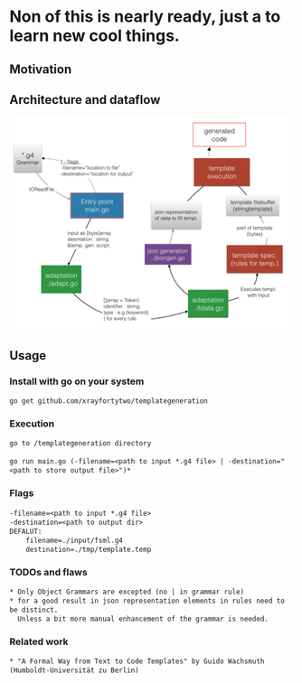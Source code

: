# Non of this is nearly ready, just a to learn new cool things.

## Motivation

## Architecture and dataflow

![dataflow](https://raw.githubusercontent.com/xrayfortytwo/templategeneration/master/doc/flowdoku001.png)

## Usage
### Install with go on your system
    go get github.com/xrayfortytwo/templategeneration

### Execution
    go to /templategeneration directory
    
    go run main.go (-filename=<path to input *.g4 file> | -destination="<path to store output file>")*
    
### Flags
    -filename=<path to input *.g4 file>   
    -destination=<path to output dir>
    DEFALUT:
        filename=./input/fsml.g4
        destination=./tmp/template.temp

### TODOs and flaws
    * Only Object Grammars are excepted (no | in grammar rule)
    * for a good result in json representation elements in rules need to be distinct. 
      Unless a bit more manual enhancement of the grammar is needed.

### Related work
    * "A Formal Way from Text to Code Templates" by Guido Wachsmuth (Humboldt-Universität zu Berlin)
